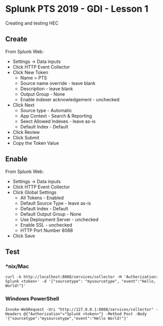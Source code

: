 # Splunk PTS 2019 - GDI - Lesson 1
Creating and testing HEC

## Create
From Splunk Web:

  * Settings -> Data inputs
  * Click HTTP Event Collector
  * Click New Token
    * Name = PTS
    * Source name override - leave blank
    * Description - leave blank
    * Output Group - None
    * Enable indexer acknowledgement - unchecked
  * Click Next
    * Source type - Automatic
    * App Context - Search & Reporting
    * Seect Allowed Indexes - leave as-is
    * Default Index - Default
  * Click Review
  * Click Submit
  * Copy the Token Value

## Enable
From Splunk Web:

  * Settings -> Data inputs
  * Click HTTP Event Collector
  * Click Global Settings
    * All Tokens - Enabled
    * Default Source Type - leave as-is
    * Default Index - Default
    * Default Output Group - None
    * Use Deployment Server - unchecked
    * Enable SSL - unchecked
    * HTTP Port Number 8088
  * Click Save

## Test

### *nix/Mac
    curl -k http://localhost:8088/services/collector -H 'Authorization: Splunk <token>' -d '{"sourcetype": "mysourcetype", "event":"Hello, World!"}'

### Windows PowerShell
    Invoke-WebRequest -Uri "http://127.0.0.1:8088/services/collector" -Headers @{"Authorization"="Splunk <token>"} -Method Post -Body '{"sourcetype":"mysourcetype","event":"Hello World!"}'

